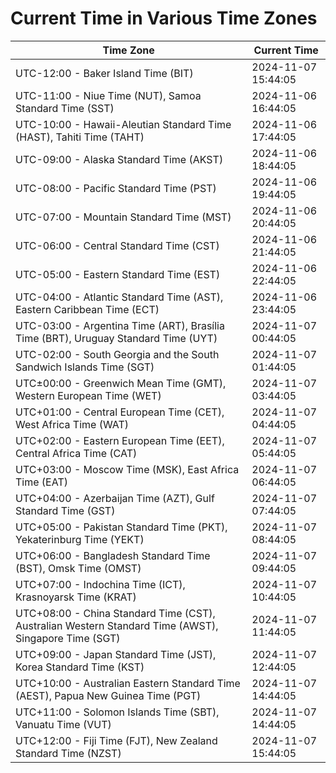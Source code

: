 # Current Time in Various Time Zones

| Time Zone | Current Time |
|-----------|--------------|
| UTC-12:00 - Baker Island Time (BIT) | 2024-11-07 15:44:05 |
| UTC-11:00 - Niue Time (NUT), Samoa Standard Time (SST) | 2024-11-06 16:44:05 |
| UTC-10:00 - Hawaii-Aleutian Standard Time (HAST), Tahiti Time (TAHT) | 2024-11-06 17:44:05 |
| UTC-09:00 - Alaska Standard Time (AKST) | 2024-11-06 18:44:05 |
| UTC-08:00 - Pacific Standard Time (PST) | 2024-11-06 19:44:05 |
| UTC-07:00 - Mountain Standard Time (MST) | 2024-11-06 20:44:05 |
| UTC-06:00 - Central Standard Time (CST) | 2024-11-06 21:44:05 |
| UTC-05:00 - Eastern Standard Time (EST) | 2024-11-06 22:44:05 |
| UTC-04:00 - Atlantic Standard Time (AST), Eastern Caribbean Time (ECT) | 2024-11-06 23:44:05 |
| UTC-03:00 - Argentina Time (ART), Brasília Time (BRT), Uruguay Standard Time (UYT) | 2024-11-07 00:44:05 |
| UTC-02:00 - South Georgia and the South Sandwich Islands Time (SGT) | 2024-11-07 01:44:05 |
| UTC±00:00 - Greenwich Mean Time (GMT), Western European Time (WET) | 2024-11-07 03:44:05 |
| UTC+01:00 - Central European Time (CET), West Africa Time (WAT) | 2024-11-07 04:44:05 |
| UTC+02:00 - Eastern European Time (EET), Central Africa Time (CAT) | 2024-11-07 05:44:05 |
| UTC+03:00 - Moscow Time (MSK), East Africa Time (EAT) | 2024-11-07 06:44:05 |
| UTC+04:00 - Azerbaijan Time (AZT), Gulf Standard Time (GST) | 2024-11-07 07:44:05 |
| UTC+05:00 - Pakistan Standard Time (PKT), Yekaterinburg Time (YEKT) | 2024-11-07 08:44:05 |
| UTC+06:00 - Bangladesh Standard Time (BST), Omsk Time (OMST) | 2024-11-07 09:44:05 |
| UTC+07:00 - Indochina Time (ICT), Krasnoyarsk Time (KRAT) | 2024-11-07 10:44:05 |
| UTC+08:00 - China Standard Time (CST), Australian Western Standard Time (AWST), Singapore Time (SGT) | 2024-11-07 11:44:05 |
| UTC+09:00 - Japan Standard Time (JST), Korea Standard Time (KST) | 2024-11-07 12:44:05 |
| UTC+10:00 - Australian Eastern Standard Time (AEST), Papua New Guinea Time (PGT) | 2024-11-07 14:44:05 |
| UTC+11:00 - Solomon Islands Time (SBT), Vanuatu Time (VUT) | 2024-11-07 14:44:05 |
| UTC+12:00 - Fiji Time (FJT), New Zealand Standard Time (NZST) | 2024-11-07 15:44:05 |
